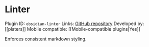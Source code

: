 # Linter

Plugin ID: `obsidian-linter`
Links: [GitHub repository](https://github.com/platers/obsidian-linter)
Developed by: [[platers]]
Mobile compatible: [[Mobile-compatible plugins|Yes]]

Enforces consistent markdown styling.
